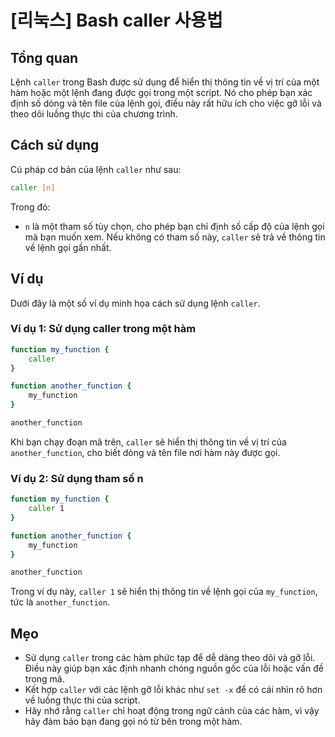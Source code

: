 # [리눅스] Bash caller 사용법

## Tổng quan
Lệnh `caller` trong Bash được sử dụng để hiển thị thông tin về vị trí của một hàm hoặc một lệnh đang được gọi trong một script. Nó cho phép bạn xác định số dòng và tên file của lệnh gọi, điều này rất hữu ích cho việc gỡ lỗi và theo dõi luồng thực thi của chương trình.

## Cách sử dụng
Cú pháp cơ bản của lệnh `caller` như sau:

```bash
caller [n]
```

Trong đó:
- `n` là một tham số tùy chọn, cho phép bạn chỉ định số cấp độ của lệnh gọi mà bạn muốn xem. Nếu không có tham số này, `caller` sẽ trả về thông tin về lệnh gọi gần nhất.

## Ví dụ
Dưới đây là một số ví dụ minh họa cách sử dụng lệnh `caller`.

### Ví dụ 1: Sử dụng caller trong một hàm
```bash
function my_function {
    caller
}

function another_function {
    my_function
}

another_function
```
Khi bạn chạy đoạn mã trên, `caller` sẽ hiển thị thông tin về vị trí của `another_function`, cho biết dòng và tên file nơi hàm này được gọi.

### Ví dụ 2: Sử dụng tham số n
```bash
function my_function {
    caller 1
}

function another_function {
    my_function
}

another_function
```
Trong ví dụ này, `caller 1` sẽ hiển thị thông tin về lệnh gọi của `my_function`, tức là `another_function`.

## Mẹo
- Sử dụng `caller` trong các hàm phức tạp để dễ dàng theo dõi và gỡ lỗi. Điều này giúp bạn xác định nhanh chóng nguồn gốc của lỗi hoặc vấn đề trong mã.
- Kết hợp `caller` với các lệnh gỡ lỗi khác như `set -x` để có cái nhìn rõ hơn về luồng thực thi của script.
- Hãy nhớ rằng `caller` chỉ hoạt động trong ngữ cảnh của các hàm, vì vậy hãy đảm bảo bạn đang gọi nó từ bên trong một hàm.